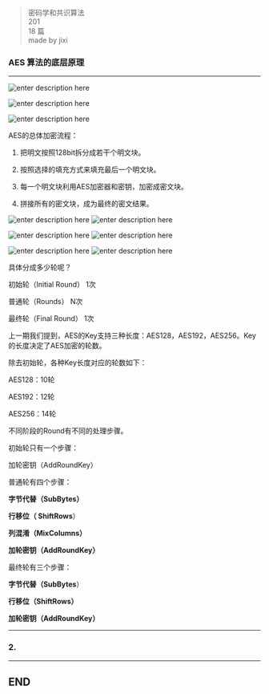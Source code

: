 > 密码学和共识算法  
> 201       
> 18 篇  
>made by jixi

### AES 算法的底层原理


----------

![enter description here](https://www.github.com/jixiyu/images3/raw/master/小书匠/1541577092375.png)

![enter description here](https://www.github.com/jixiyu/images3/raw/master/小书匠/1541577099872.png)

![enter description here](https://www.github.com/jixiyu/images3/raw/master/小书匠/1541577613000.png)

AES的总体加密流程：
1. 把明文按照128bit拆分成若干个明文块。

2. 按照选择的填充方式来填充最后一个明文块。

3. 每一个明文块利用AES加密器和密钥，加密成密文块。

4. 拼接所有的密文块，成为最终的密文结果。  

![enter description here](https://www.github.com/jixiyu/images3/raw/master/小书匠/1541577658231.png)
![enter description here](https://www.github.com/jixiyu/images3/raw/master/小书匠/1541577667263.png)

![enter description here](https://www.github.com/jixiyu/images3/raw/master/小书匠/1541577686548.png)
![enter description here](https://www.github.com/jixiyu/images3/raw/master/小书匠/1541577692491.png)

![enter description here](https://www.github.com/jixiyu/images3/raw/master/小书匠/1541577718321.png)
![enter description here](https://www.github.com/jixiyu/images3/raw/master/小书匠/1541577723528.png)

具体分成多少轮呢？  
 
初始轮（Initial Round）  1次  

普通轮（Rounds）          N次  

最终轮（Final Round）   1次  

上一期我们提到，AES的Key支持三种长度：AES128，AES192，AES256。Key的长度决定了AES加密的轮数。  

除去初始轮，各种Key长度对应的轮数如下：  

AES128：10轮  

AES192：12轮  

AES256：14轮  

不同阶段的Round有不同的处理步骤。  


初始轮只有一个步骤：  

加轮密钥（AddRoundKey）  



普通轮有四个步骤：  

**字节代替（SubBytes）**   

**行移位（ ShiftRows**）  

**列混淆（MixColumns）**  

**加轮密钥（AddRoundKey）**  



最终轮有三个步骤：

**字节代替（SubBytes**）

**行移位（ShiftRows）**

**加轮密钥（AddRoundKey）**  





----------

### 2. 




----------
## END

